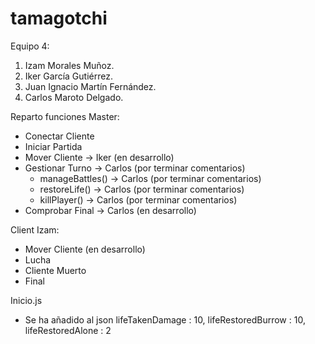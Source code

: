 # tamagotchi
Equipo 4:
1. Izam Morales Muñoz.
2. Iker García Gutiérrez.
3. Juan Ignacio Martín Fernández.
4. Carlos Maroto Delgado.

Reparto funciones Master:
- Conectar Cliente
- Iniciar Partida
- Mover Cliente -> Iker (en desarrollo)
- Gestionar Turno -> Carlos (por terminar comentarios)
  * manageBattles() -> Carlos (por terminar comentarios)
  * restoreLife() -> Carlos (por terminar comentarios)
  * killPlayer() -> Carlos (por terminar comentarios)
- Comprobar Final -> Carlos (en desarrollo)

Client Izam: 
- Mover Cliente (en desarrollo)
- Lucha
- Cliente Muerto
- Final


Inicio.js
- Se ha añadido al json
   lifeTakenDamage : 10,
   lifeRestoredBurrow : 10,
   lifeRestoredAlone : 2
